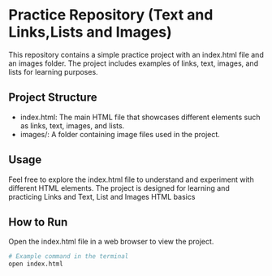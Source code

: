 # Practice Repository (Text and Links,Lists and Images)

This repository contains a simple practice project with an index.html file and an images folder. The project includes examples of links, text, images, and lists for learning purposes.

## Project Structure

- index.html: The main HTML file that showcases different elements such as links, text, images, and lists.
- images/: A folder containing image files used in the project.

## Usage

Feel free to explore the index.html file to understand and experiment with different HTML elements. The project is designed for learning and practicing Links and Text, List and Images HTML basics 

## How to Run

Open the index.html file in a web browser to view the project.

```bash
# Example command in the terminal
open index.html
